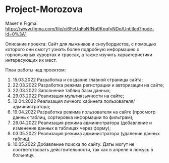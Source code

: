 # Project-Morozova
Макет в Figma:
https://www.figma.com/file/ci6FeUqFoNfNq9KpqfyNDq/Untitled?node-id=0%3A1

Описание проекта: 
Сайт для лыжников и сноубордистов, с помощью которого они смогут узнать более подробную информацию о горнолыжных курортах и трассах, а также изучить характеристики интересующих их мест. 

План работы над проектом:
1.	15.03.2022 Разработка и создание главной страницы сайта;
2.	22.03.2022 Разработка режима регистрации и авторизации на сайте;
3.	22.03.2022 Заполнение таблиц базы данных;
4.	29.03.2022 Реализация мультиязычности на сайте;
5.	12.04.2022 Реализация личного кабинета пользователя/администратора;
6.	19.04.2022 Разработка режима пользователя на сайте (просмотр данных таблиц, сортировка информации по фильтрам);
7.	26.04.2022 Реализация режима администратора (добавление и изменение данных в таблицах через форму);
8.	03.05.2022 Реализация режима администратора (удаление данных таблиц);
9.	10.05.2022 Добавление поиска по сайту.
Даты могут не соответствовать действительности, так как в апреле я ложусь в больницу.
